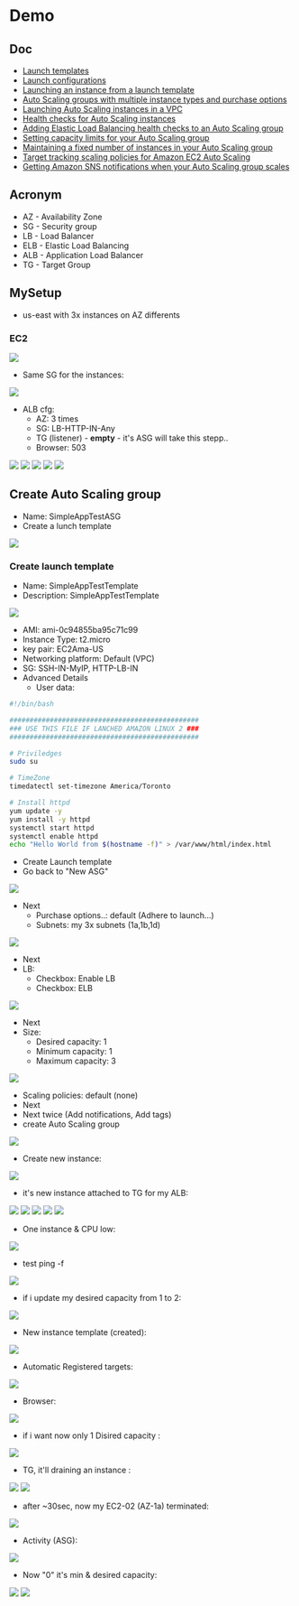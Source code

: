 # Demo

## Doc
* [Launch templates](https://docs.aws.amazon.com/autoscaling/ec2/userguide/LaunchTemplates.html?icmpid=docs_ec2as_help_panel)
* [Launch configurations](https://docs.aws.amazon.com/autoscaling/ec2/userguide/LaunchConfiguration.html?icmpid=docs_ec2as_help_panel)
* [Launching an instance from a launch template](https://docs.aws.amazon.com/AWSEC2/latest/UserGuide/ec2-launch-templates.html?icmpid=docs_ec2_console)
* [Auto Scaling groups with multiple instance types and purchase options](https://docs.aws.amazon.com/autoscaling/ec2/userguide/asg-purchase-options.html?icmpid=docs_ec2as_help_panel)
* [Launching Auto Scaling instances in a VPC](https://docs.aws.amazon.com/autoscaling/ec2/userguide/asg-in-vpc.html?icmpid=docs_ec2as_help_panel)
* [Health checks for Auto Scaling instances](https://docs.aws.amazon.com/autoscaling/ec2/userguide/healthcheck.html?icmpid=docs_ec2as_help_panel)
* [Adding Elastic Load Balancing health checks to an Auto Scaling group](https://docs.aws.amazon.com/autoscaling/ec2/userguide/as-add-elb-healthcheck.html?icmpid=docs_ec2as_help_panel)
* [Setting capacity limits for your Auto Scaling group](https://docs.aws.amazon.com/autoscaling/ec2/userguide/asg-capacity-limits.html?icmpid=docs_ec2as_help_panel)
* [Maintaining a fixed number of instances in your Auto Scaling group](https://docs.aws.amazon.com/autoscaling/ec2/userguide/as-maintain-instance-levels.html?icmpid=docs_ec2as_help_panel)
* [Target tracking scaling policies for Amazon EC2 Auto Scaling](https://docs.aws.amazon.com/autoscaling/ec2/userguide/as-scaling-target-tracking.html?icmpid=docs_ec2as_help_panel)
* [Getting Amazon SNS notifications when your Auto Scaling group scales](https://docs.aws.amazon.com/autoscaling/ec2/userguide/ASGettingNotifications.html?icmpid=docs_ec2as_help_panel)

## Acronym
* AZ - Availability Zone
* SG - Security group
* LB - Load Balancer
* ELB - Elastic Load Balancing
* ALB - Application Load Balancer
* TG - Target Group

## MySetup
* us-east with 3x instances on AZ differents

### EC2
[<img src="https://i.imgur.com/o7nO9wx.png">](https://i.imgur.com/o7nO9wx.png)

* Same SG for the instances:

[<img src="https://i.imgur.com/e5b9LuP.png">](https://i.imgur.com/e5b9LuP.png)

* ALB cfg:
    * AZ: 3 times
    * SG: LB-HTTP-IN-Any
    * TG (listener) - **empty** - it's ASG will take this stepp..
    * Browser: 503
    
[<img src="https://i.imgur.com/hXuDE3m.png">](https://i.imgur.com/hXuDE3m.png)
[<img src="https://i.imgur.com/o86mhZX.png">](https://i.imgur.com/o86mhZX.png)
[<img src="https://i.imgur.com/cHW2X33.png">](https://i.imgur.com/cHW2X33.png)
[<img src="https://i.imgur.com/ADAXEzP.png">](https://i.imgur.com/ADAXEzP.png)
[<img src="https://i.imgur.com/S1toodM.png">](https://i.imgur.com/S1toodM.png)

## Create Auto Scaling group
* Name: SimpleAppTestASG
* Create a lunch template

[<img src="https://i.imgur.com/1bC9Hlq.png">](https://i.imgur.com/1bC9Hlq.png)

### Create launch template
* Name: SimpleAppTestTemplate
* Description: SimpleAppTestTemplate

[<img src="https://i.imgur.com/cxVZqu6.png">](https://i.imgur.com/cxVZqu6.png)

* AMI: ami-0c94855ba95c71c99
* Instance Type: t2.micro
* key pair: EC2Ama-US
* Networking platform: Default (VPC)
* SG: SSH-IN-MyIP, HTTP-LB-IN
* Advanced Details
   * User data:
````bash
#!/bin/bash

###############################################
### USE THIS FILE IF LANCHED AMAZON LINUX 2 ###
###############################################

# Priviledges
sudo su

# TimeZone
timedatectl set-timezone America/Toronto

# Install httpd
yum update -y
yum install -y httpd
systemctl start httpd
systemctl enable httpd
echo "Hello World from $(hostname -f)" > /var/www/html/index.html
````
* Create Launch template
* Go back to "New ASG"

[<img src="https://i.imgur.com/ZSvTp1D.png">](https://i.imgur.com/ZSvTp1D.png)

* Next
   * Purchase options..: default (Adhere to launch...)
   * Subnets: my 3x subnets (1a,1b,1d)
   
[<img src="https://i.imgur.com/IkyelMv.png">](https://i.imgur.com/IkyelMv.png)

* Next
* LB:
   * Checkbox: Enable LB
   * Checkbox: ELB
   
[<img src="https://i.imgur.com/UCNlVO9.png">](https://i.imgur.com/UCNlVO9.png)

* Next
* Size:
   * Desired capacity: 1
   * Minimum capacity: 1
   * Maximum capacity: 3 
   
[<img src="https://i.imgur.com/3MFmX5s.png">](https://i.imgur.com/3MFmX5s.png)

* Scaling policies: default (none)
* Next
* Next twice  (Add notifications, Add tags)
* create Auto Scaling group

[<img src="https://i.imgur.com/sqwUXwE.png">](https://i.imgur.com/sqwUXwE.png)
* Create new instance:

[<img src="https://i.imgur.com/sEH2pAI.png">](https://i.imgur.com/sEH2pAI.png)
* it's new instance attached to TG for my ALB:

[<img src="https://i.imgur.com/JWgdwhK.png">](https://i.imgur.com/JWgdwhK.png)
[<img src="https://i.imgur.com/XZRQEyb.png">](https://i.imgur.com/XZRQEyb.png)
[<img src="https://i.imgur.com/ce0pPI2.png">](https://i.imgur.com/ce0pPI2.png)
[<img src="https://i.imgur.com/YVSbpBa.png">](https://i.imgur.com/YVSbpBa.png0)
[<img src="https://i.imgur.com/cGMbuv1.png">](https://i.imgur.com/cGMbuv1.png)

* One instance & CPU low:

[<img src="https://i.imgur.com/NwlA35L.png">](https://i.imgur.com/NwlA35L.png)

* test ping -f

[<img src="https://i.imgur.com/L30NEmA.png">](https://i.imgur.com/L30NEmA.png)

* if i update my desired capacity from 1 to 2:

[<img src="https://i.imgur.com/5N8ICuA.png">](https://i.imgur.com/5N8ICuA.png)

* New instance template (created): 

[<img src="https://i.imgur.com/RKgpWWw.png">](https://i.imgur.com/RKgpWWw.png)

* Automatic Registered targets:

[<img src="https://i.imgur.com/rhAI7vV.png">](https://i.imgur.com/rhAI7vV.png)

* Browser:

[<img src="https://i.imgur.com/lsBF27b.png">](https://i.imgur.com/lsBF27b.png)

* if i want now only 1 Disired capacity :

[<img src="https://i.imgur.com/V3eLxZW.png">](https://i.imgur.com/V3eLxZW.png)

* TG, it'll draining an instance :

[<img src="https://i.imgur.com/MNf1qrr.png">](https://i.imgur.com/MNf1qrr.png)
[<img src="https://i.imgur.com/au5rLnt.png">](https://i.imgur.com/au5rLnt.png)

* after ~30sec, now my EC2-02 (AZ-1a) terminated:

[<img src="https://i.imgur.com/Qvl1Ep0.png">](https://i.imgur.com/Qvl1Ep0.png)

* Activity (ASG):

[<img src="https://i.imgur.com/jScMclj.png">](https://i.imgur.com/jScMclj.png)

* Now "0" it's min & desired capacity:

[<img src="https://i.imgur.com/G34v61I.png">](https://i.imgur.com/G34v61I.png)
[<img src="https://pasteboard.co/JrxyGXP.png">](https://pasteboard.co/JrxyGXP.png)

